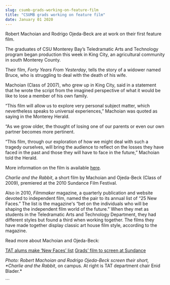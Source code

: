 ```yaml
---
slug: csumb-grads-working-on-feature-film
title: "CSUMB grads working on feature film"
date: January 01 2020
---
```


 
<p>
  Robert Machoian and Rodrigo Ojeda-Beck are at work on their first feature
  film.
</p>
<p>
  The graduates of CSU Monterey Bay’s Teledramatic Arts and Technology program
  began production this week in King City, an agricultural community in south
  Monterey County.
</p>
<p>
  Their film, <em>Forty Years From Yesterday</em>, tells the story of a widower
  named Bruce, who is struggling to deal with the death of his wife.
</p>
<p>
  Machoian (Class of 2007), who grew up in King City, said in a statement that
  he wrote the script from the imagined perspective of what it would be like to
  lose a member of his own family.
</p>
<p>
  “This film will allow us to explore very personal subject matter, which
  nevertheless speaks to universal experiences,” Machoian was quoted as saying
  in the Monterey Herald.
</p>
<p>
  “As we grow older, the thought of losing one of our parents or even our own
  partner becomes more pertinent.
</p>
<p>
  “This film, through our exploration of how we might deal with such a tragedy
  ourselves, will bring the audience to reflect on the losses they have faced in
  the past and those they will have to face in the future,” Machoian told the
  Herald.
</p>
<p>
  More information on the film is available
  <a href="www.433pictures.com">here</a>.
</p>
<p>
  <em>Charlie and the Rabbit</em>, a short film by Machoian and Ojeda-Beck
  (Class of 2009), premiered at the 2010 Sundance Film Festival.
</p>
<p>
  Also in 2010, <em>Filmmaker</em> magazine, a quarterly publication and website
  devoted to independent film, named the pair to its annual list of “25 New
  Faces.” The list is the magazine's “bet on the individuals who will be shaping
  the independent film world of the future.” When they met as students in the
  Teledramatic Arts and Technology Department, they had different styles but
  found a third when working together. The films they have made together display
  classic art house film style, according to the magazine.
</p>
<p>Read more about Machoian and Ojeda-Beck:</p>
<p>
  <a href="https://news.csumb.edu/news/2010/sep/22/tat-alums-make-new-faces-list"
    >TAT alums make ‘New Faces’ list</a
  >
  <a href="https://news.csumb.edu/news/csumb-grads-film-screen-sundance"
    >Grads’ film to screen at Sundance</a
  >
</p>
<p>
  <em
    >Photo: Robert Machoian and Rodrigo Ojeda-Beck screen their short, *Charlie
    and the Rabbit</em
  >, on campus. At right is TAT department chair Enid Blader.*
</p>
<p></p>
```
